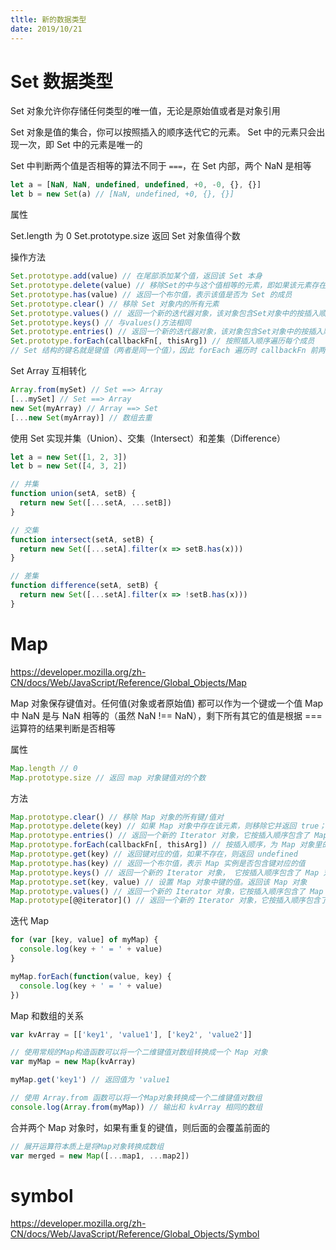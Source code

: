 ```yaml
---
tltle: 新的数据类型
date: 2019/10/21
---
```


# Set 数据类型

Set 对象允许你存储任何类型的唯一值，无论是原始值或者是对象引用

Set 对象是值的集合，你可以按照插入的顺序迭代它的元素。 Set 中的元素只会出现一次，即 Set 中的元素是唯一的

Set 中判断两个值是否相等的算法不同于 `===`，在 Set 内部，两个 NaN 是相等

```js
let a = [NaN, NaN, undefined, undefined, +0, -0, {}, {}]
let b = new Set(a) // [NaN, undefined, +0, {}, {}]
```

属性

Set.length 为 0
Set.prototype.size 返回 Set 对象值得个数

操作方法

```js
Set.prototype.add(value) // 在尾部添加某个值，返回该 Set 本身
Set.prototype.delete(value) // 移除Set的中与这个值相等的元素，即如果该元素存在，返回true，否则返回false
Set.prototype.has(value) // 返回一个布尔值，表示该值是否为 Set 的成员
Set.prototype.clear() // 移除 Set 对象内的所有元素
Set.prototype.values() // 返回一个新的迭代器对象，该对象包含Set对象中的按插入顺序排列的所有元素的值
Set.prototype.keys() // 与values()方法相同
Set.prototype.entries() // 返回一个新的迭代器对象，该对象包含Set对象中的按插入顺序排列的所有元素的值的[value, value]数组。为了使这个方法和Map对象保持相似，每个值的键和值相等
Set.prototype.forEach(callbackFn[, thisArg]) // 按照插入顺序遍历每个成员
// Set 结构的键名就是键值（两者是同一个值），因此 forEach 遍历时 callbackFn 前两个参数是同一个值
```

Set Array 互相转化

```js
Array.from(mySet) // Set ==> Array
[...mySet] // Set ==> Array
new Set(myArray) // Array ==> Set
[...new Set(myArray)] // 数组去重
```

使用 Set 实现并集（Union）、交集（Intersect）和差集（Difference）

```js
let a = new Set([1, 2, 3])
let b = new Set([4, 3, 2])

// 并集
function union(setA, setB) {
  return new Set([...setA, ...setB])
}

// 交集
function intersect(setA, setB) {
  return new Set([...setA].filter(x => setB.has(x)))
}

// 差集
function difference(setA, setB) {
  return new Set([...setA].filter(x => !setB.has(x)))
}
```

# Map

https://developer.mozilla.org/zh-CN/docs/Web/JavaScript/Reference/Global_Objects/Map

Map 对象保存键值对。任何值(对象或者原始值) 都可以作为一个键或一个值
Map 中 NaN 是与 NaN 相等的（虽然 NaN !== NaN），剩下所有其它的值是根据 === 运算符的结果判断是否相等

属性

```js
Map.length // 0
Map.prototype.size // 返回 map 对象键值对的个数
```

方法

```js
Map.prototype.clear() // 移除 Map 对象的所有键/值对
Map.prototype.delete(key) // 如果 Map 对象中存在该元素，则移除它并返回 true；否则如果该元素不存在则返回 false
Map.prototype.entries() // 返回一个新的 Iterator 对象，它按插入顺序包含了 Map 对象中每个元素的 [key, value] 数组
Map.prototype.forEach(callbackFn[, thisArg]) // 按插入顺序，为 Map 对象里的每一键值对调用一次 callbackFn 函数。如果为 forEach 提供了 thisArg，它将在每次回调中作为 this 值
Map.prototype.get(key) // 返回键对应的值，如果不存在，则返回 undefined
Map.prototype.has(key) // 返回一个布尔值，表示 Map 实例是否包含键对应的值
Map.prototype.keys() // 返回一个新的 Iterator 对象， 它按插入顺序包含了 Map 对象中每个元素的键
Map.prototype.set(key, value) // 设置 Map 对象中键的值。返回该 Map 对象
Map.prototype.values() // 返回一个新的 Iterator 对象，它按插入顺序包含了 Map 对象中每个元素的值
Map.prototype[@@iterator]() // 返回一个新的 Iterator 对象，它按插入顺序包含了 Map 对象中每个元素的 [key, value] 数组
```

迭代 Map

```js
for (var [key, value] of myMap) {
  console.log(key + ' = ' + value)
}

myMap.forEach(function(value, key) {
  console.log(key + ' = ' + value)
})
```

Map 和数组的关系

```js
var kvArray = [['key1', 'value1'], ['key2', 'value2']]

// 使用常规的Map构造函数可以将一个二维键值对数组转换成一个 Map 对象
var myMap = new Map(kvArray)

myMap.get('key1') // 返回值为 'value1

// 使用 Array.from 函数可以将一个Map对象转换成一个二维键值对数组
console.log(Array.from(myMap)) // 输出和 kvArray 相同的数组
```

合并两个 Map 对象时，如果有重复的键值，则后面的会覆盖前面的

```js
// 展开运算符本质上是将Map对象转换成数组
var merged = new Map([...map1, ...map2])
```

# symbol

https://developer.mozilla.org/zh-CN/docs/Web/JavaScript/Reference/Global_Objects/Symbol
